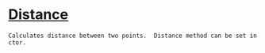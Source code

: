 # [Distance](./Dtw-100664151.md)

`Calculates distance between two points.  Distance method can be set in ctor.`
